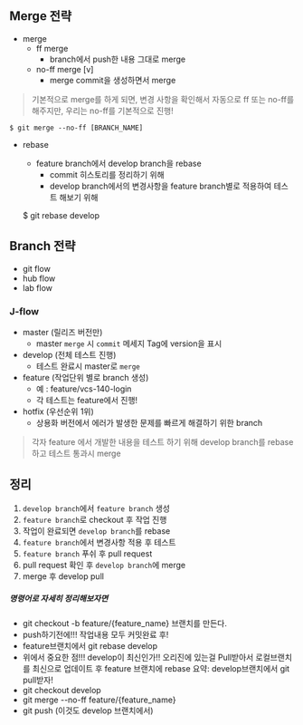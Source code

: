 ## Merge 전략

- merge
  - ff merge
    - branch에서 push한 내용 그대로 merge
  - no-ff merge [v]
    - merge commit을 생성하면서 merge

> 기본적으로 merge를 하게 되면, 변경 사항을 확인해서 자동으로 ff 또는 no-ff를 해주지만, 우리는 no-ff를 기본적으로 진행!

```
$ git merge --no-ff [BRANCH_NAME]
```

- rebase

  - feature branch에서 develop branch을 rebase
    - commit 히스토리를 정리하기 위해
    - develop branch에서의 변경사항을 feature branch별로 적용하여 테스트 해보기 위해

  $ git rebase develop

## Branch 전략

- git flow
- hub flow
- lab flow

### J-flow

- master (릴리즈 버전만)
  - master `merge` 시 `commit` 메세지 Tag에 version을 표시
- develop (전체 테스트 진행)
  - 테스트 완료시 master로 `merge`
- feature (작업단위 별로 branch 생성)
  - 예 : feature/vcs-140-login
  - 각 테스트는 feature에서 진행!
- hotfix (우선순위 1위)
  - 상용화 버전에서 에러가 발생한 문제를 빠르게 해결하기 위한 branch

> 각자 feature 에서 개발한 내용을 테스트 하기 위해 develop branch를 rebase하고 테스트 통과시 merge

## 정리

1. `develop branch`에서 `feature branch` 생성
2. `feature branch`로 checkout 후 작업 진행
3. 작업이 완료되면 `develop branch`를 rebase
4. `feature branch`에서 변경사항 적용 후 테스트
5. `feature branch` 푸쉬 후 pull request
6. pull request 확인 후 `develop branch`에 merge
7. merge 후 develop pull

##### 명령어로 자세히 정리해보자면

- git checkout -b feature/{feature_name} 브랜치를 만든다.
- push하기전에!!! 작업내용 모두 커밋완료 후!
- feature브랜치에서 git rebase develop
- 위에서 중요한 점!!! develop이 최신인가!! 오리진에 있는걸 Pull받아서 로컬브랜치를 최신으로 업데이트 후 feature 브랜치에 rebase
  요약: develop브랜치에서 git pull받자!
- git checkout develop
- git merge --no-ff feature/{feature_name}
- git push (이것도 develop 브랜치에서)


